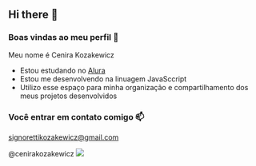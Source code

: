 ## Hi there 👋
### Boas vindas ao meu perfil 🐤
Meu nome é Cenira Kozakewicz

- Estou estudando no [Alura](https://www.alura.com.br)
- Estou me desenvolvendo na linuagem JavaSccript
- Utilizo esse espaço para minha organização e compartilhamento dos meus projetos desenvolvidos
  
### Você entrar em contato comigo 📫

signorettikozakewicz@gmail.com

@cenirakozakewicz
![](https://media1.tenor.com/m/-tquk_v-Y_YAAAAC/emy-d%C3%A9part.gif)


